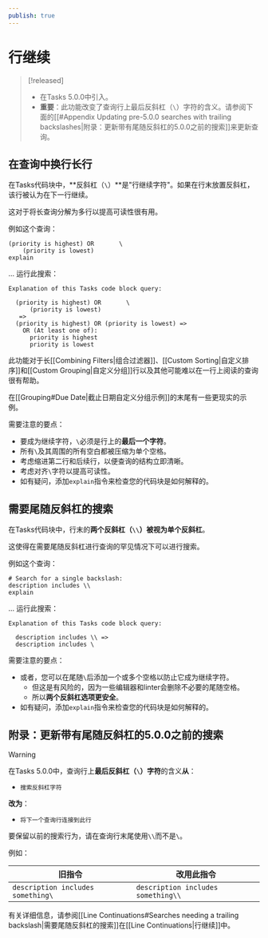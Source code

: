 ```yaml
---
publish: true
---
```


# 行继续

> [!released]
>
> - 在Tasks 5.0.0中引入。
> - **重要**：此功能改变了查询行上最后反斜杠（`\`）字符的含义。请参阅下面的[[#Appendix Updating pre-5.0.0 searches with trailing backslashes|附录：更新带有尾随反斜杠的5.0.0之前的搜索]]来更新查询。

## 在查询中换行长行

在Tasks代码块中，**反斜杠（`\`）**是"行继续字符"。如果在行末放置反斜杠，该行被认为在下一行继续。

这对于将长查询分解为多行以提高可读性很有用。

例如这个查询：

<!-- snippet: DocsSamplesForExplain.test.explain_line_continuation_-_single_slash.approved.query.text -->
```text
(priority is highest) OR       \
    (priority is lowest)
explain
```
<!-- endSnippet -->

... 运行此搜索：

<!-- snippet: DocsSamplesForExplain.test.explain_line_continuation_-_single_slash.approved.explanation.text -->
```text
Explanation of this Tasks code block query:

  (priority is highest) OR       \
      (priority is lowest)
   =>
  (priority is highest) OR (priority is lowest) =>
    OR (At least one of):
      priority is highest
      priority is lowest
```
<!-- endSnippet -->

此功能对于长[[Combining Filters|组合过滤器]]、[[Custom Sorting|自定义排序]]和[[Custom Grouping|自定义分组]]行以及其他可能难以在一行上阅读的查询很有帮助。

在[[Grouping#Due Date|截止日期自定义分组示例]]的末尾有一些更现实的示例。

需要注意的要点：

- 要成为继续字符，`\`必须是行上的**最后一个字符**。
- 所有`\`及其周围的所有空白都被压缩为单个空格。
- 考虑缩进第二行和后续行，以便查询的结构立即清晰。
- 考虑对齐`\`字符以提高可读性。
- 如有疑问，添加`explain`指令来检查您的代码块是如何解释的。

## 需要尾随反斜杠的搜索

在Tasks代码块中，行末的**两个反斜杠（`\\`）**被视为**单个反斜杠**。

这使得在需要尾随反斜杠进行查询的罕见情况下可以进行搜索。

例如这个查询：

<!-- snippet: DocsSamplesForExplain.test.explain_line_continuation_-_double_slash.approved.query.text -->
```text
# Search for a single backslash:
description includes \\
explain
```
<!-- endSnippet -->

... 运行此搜索：

<!-- snippet: DocsSamplesForExplain.test.explain_line_continuation_-_double_slash.approved.explanation.text -->
```text
Explanation of this Tasks code block query:

  description includes \\ =>
  description includes \
```
<!-- endSnippet -->

需要注意的要点：

- 或者，您可以在尾随`\`后添加一个或多个空格以防止它成为继续字符。
  - 但这是有风险的，因为一些编辑器和linter会删除不必要的尾随空格。
  - 所以**两个反斜杠选项更安全**。
- 如有疑问，添加`explain`指令来检查您的代码块是如何解释的。

## 附录：更新带有尾随反斜杠的5.0.0之前的搜索

> [!Warning]
> 在Tasks 5.0.0中，查询行上**最后反斜杠（`\`）字符**的含义**从**：
>
> - `搜索反斜杠字符`
>
> **改为**：
>
> - `将下一个查询行连接到此行`
>
> 要保留以前的搜索行为，请在查询行末尾使用`\\`而不是`\`。
>
> 例如：
>
> | 旧指令                   | 改用此指令       |
> | --------------------------------- | ---------------------------------- |
> | `description includes something\` | `description includes something\\` |
>
> 有关详细信息，请参阅[[Line Continuations#Searches needing a trailing backslash|需要尾随反斜杠的搜索]]在[[Line Continuations|行继续]]中。
